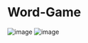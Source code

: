 # Word-Game
![image](https://github.com/Siggy28/Word-Game/assets/116528510/aba39e92-374c-42c7-bcaa-161ab023dac0)
![image](https://github.com/Siggy28/Word-Game/assets/116528510/fa11ac2b-7503-4eb1-85f4-b4dc303a4d9e)
